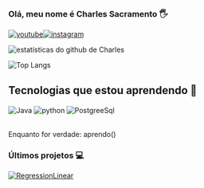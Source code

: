 
### Olá, meu nome é Charles Sacramento 🖐

[![youtube](https://img.shields.io/badge/YouTube-FF0000?style=for-the-badge&logo=youtube&logoColor=white)](https://www.youtube.com/@gches.developer)[![instagram](https://img.shields.io/badge/Instagram-E4405F?style=for-the-badge&logo=instagram&logoColor=white)](https://www.instagram.com/charles.drop/)

![estatísticas do github de Charles](https://github-readme-stats.vercel.app/api?username=gchesdev&show_icons=true&theme=radical&locale=pt-br)

![Top Langs](https://github-readme-stats.vercel.app/api/top-langs/?username=GchesDev&layout=compact)

## Tecnologias que estou aprendendo 🚀

<div style="display: inline_block">
  <img align="center" alt="Java" src="https://img.shields.io/badge/Java-ED8B00?style=for-the-badge&logo=openjdk&logoColor=white" />
  <img align="center" alt="python" src="https://img.shields.io/badge/Python-3776AB?style=for-the-badge&logo=python&logoColor=white" />
  <img align="center" alt="PostgreeSql" src="https://img.shields.io/badge/PostgreSQL-316192?style=for-the-badge&logo=postgresql&logoColor=white" />
  
</div><br/>


Enquanto for verdade: aprendo()

### Últimos projetos 💻

[![RegressionLinear](https://img.shields.io/badge/Regressão-Linear-purple)](https://github.com/GchesDev/RegressionLinear)
